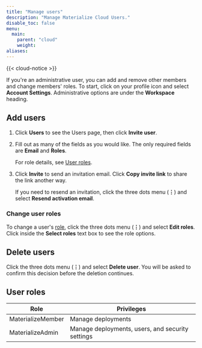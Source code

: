 ```yaml
---
title: "Manage users"
description: "Manage Materialize Cloud Users."
disable_toc: false
menu:
  main:
    parent: "cloud"
    weight:
aliases:
---
```


{{< cloud-notice >}}

If you're an administrative user, you can add and remove other members and change members' roles. To start, click on your profile icon and select **Account Settings**. Administrative options are under the **Workspace** heading.

## Add users

1. Click **Users** to see the Users page, then click **Invite user**.

1. Fill out as many of the fields as you would like. The only required fields are **Email** and **Roles**.

    For role details, see [User roles](#user-roles).

1. Click **Invite** to send an invitation email. Click **Copy invite link** to share the link another way.

    If you need to resend an invitation, click the three dots menu (**⋮**) and select **Resend activation email**.

### Change user roles

To change a user's [role](#user-roles), click the three dots menu (**⋮**) and select **Edit roles**. Click inside the **Select roles** text box to see the role options.

## Delete users

Click the three dots menu (**⋮**) and select **Delete user**. You will be asked to confirm this decision before the deletion continues.

## User roles

Role | Privileges
-----|-----------
MaterializeMember  | Manage deployments
MaterializeAdmin  |  Manage deployments, users, and security settings
